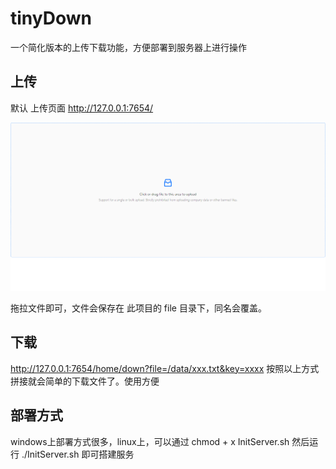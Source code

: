 # tinyDown
一个简化版本的上传下载功能，方便部署到服务器上进行操作

## 上传
默认 上传页面 http://127.0.0.1:7654/

![Alt text](image.png)

拖拉文件即可，文件会保存在 此项目的 file  目录下，同名会覆盖。

## 下载

http://127.0.0.1:7654/home/down?file=/data/xxx.txt&key=xxxx
按照以上方式拼接就会简单的下载文件了。使用方便

## 部署方式

windows上部署方式很多，linux上，可以通过 chmod + x InitServer.sh   然后运行 ./InitServer.sh 即可搭建服务